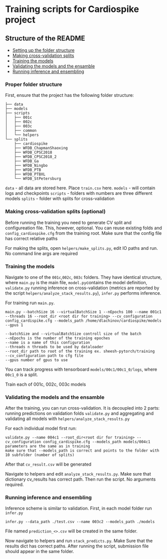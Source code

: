 # Training scripts for Cardiospike project

## Structure of the README

- [Setting up the folder structure](#Proper-folder-structure)
- [Making cross-validation splits](#Making-cross-validation-splits)
- [Training the models](#Training-the-models)
- [Validating the models and the ensamble](#Validating-the-models-and-the-ensamble)
- [Running inference and ensembling](#Running-inference-and-ensembling)

### Proper folder structure
First, ensure that the project has the following folder structure:

```
├── data
├── models
├── scripts
│   ├── 001c
│   ├── 002c
│   ├── 003c
│   ├── common
│   └── helpers
└── splits
    ├── cardiospike
    ├── WFDB_ChapmanShaoxing
    ├── WFDB_CPSC2018
    ├── WFDB_CPSC2018_2
    ├── WFDB_Ga
    ├── WFDB_Ningbo
    ├── WFDB_PTB
    ├── WFDB_PTBXL
    └── WFDB_StPetersburg
```

`data` - all data are stored here. Place `train.csv` here.
`models` - will contain logs and checkpoints
`scripts` - folders with numbers are three different models
`splits` - folder with splits for cross-validation

### Making cross-validation splits (optional)
Before running the training you need to generate CV split and configureation file. This, however, optional. You can reuse existing folds and `config_cardiospike.cfg` from the training root. Make sure that the config file has correct relative paths

For making the splits, open `helpers/make_splits.py`, edit IO paths and run. No command line args are required

### Training the models

Navigate to one of the `001c`,`002c`, `003c` folders. They have identical structure, where `main.py` is the main file, `model.py`contains the model definition, `validate.py` running inference on cross-validation (metrics are reported by the script `helpers/analyze_stack_results.py`), `infer.py` performs inference.

For training run `main.py`.
```
main.py --batchSize 16 --virtualBatchSize 1 --nEpochs 100 --name 001c1 --threads 16 --root_dir <root dir for training> --cv_configuration config_cardispike.cfg --models_path /home/dlachinov/cardiospike/models --gpus 1

--batchSize and --virtualBatchSize controll size of the batch
--nEpochs is the number of the training epoches
--name is a name of this configuration
--threads n threads to be used by dataloader
--root_dir path to root of the training ex. sheesh-pytorch/training
--cv_configuration path to cfg file
--gpus number of gpus to use
```
You can track progress with tensorboard `models/00c1/00c1_0/logs`, where `00c1_0` is a split.


Train each of 001c, 002c, 003c models

### Validating the models and the ensamble
After the training, you can run cross-validation. It is decoupled into 2 parts: running predictions on validation folds `validate.py` and aggregating and validating all models with `helpers/analyze_stack_results.py`

For each individual model first run:
```
validate.py --name 004c1 --root_dir<root dir for training> --cv_configuration config_cardispike.cfg --models_path models/004c1
parameters are the same as in training
make sure that --models_path is correct and points to the folder with 10 subfolder (number of splits)
```
After that `cv_result.csv` will be generated

Navigate to helpers and edit `analyze_stack_results.py`. Make sure that dictionary cv_results has correct path. Then run the script. No arguments required.

### Running inference and ensembling

Inference scheme is similar to validation.
First, in each model folder run `infer.py`

```
infer.py --data_path ./test.csv --name 003c2 --models_path ./models
```

File named `prediction_<>.csv` will be created in the same folder.

Now navigate to helpers and run `stack_predicts.py`. Make Sure that the results dict has correct paths.
After running the script, submission file should appear in the same folder.

